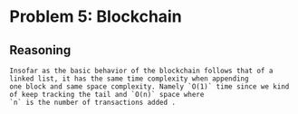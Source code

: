# Problem 5: Blockchain

## Reasoning


	Insofar as the basic behavior of the blockchain follows that of a linked list, it has the same time complexity when appending
	one block and same space complexity. Namely `O(1)` time since we kind of keep tracking the tail and `O(n)` space where
	`n` is the number of transactions added .
